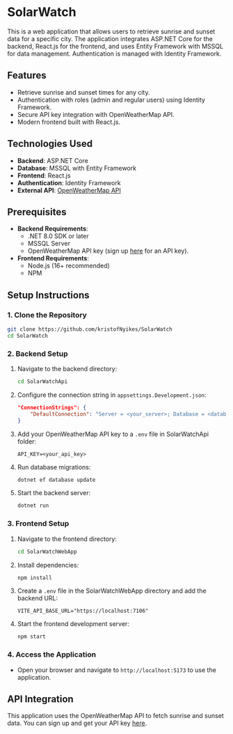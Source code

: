 
# SolarWatch

This is a web application that allows users to retrieve sunrise and sunset data for a specific city. The application integrates ASP.NET Core for the backend, React.js for the frontend, and uses Entity Framework with MSSQL for data management. Authentication is managed with Identity Framework. 

## Features
- Retrieve sunrise and sunset times for any city.
- Authentication with roles (admin and regular users) using Identity Framework.
- Secure API key integration with OpenWeatherMap API.
- Modern frontend built with React.js.

## Technologies Used
- **Backend**: ASP.NET Core
- **Database**: MSSQL with Entity Framework
- **Frontend**: React.js
- **Authentication**: Identity Framework
- **External API**: [OpenWeatherMap API](https://openweathermap.org/)

## Prerequisites
- **Backend Requirements**:
  - .NET 8.0 SDK or later
  - MSSQL Server
  - OpenWeatherMap API key (sign up [here](https://openweathermap.org/) for an API key).
- **Frontend Requirements**:
  - Node.js (16+ recommended)
  - NPM


## Setup Instructions

### 1. Clone the Repository
```bash
git clone https://github.com/kristofNyikes/SolarWatch
cd SolarWatch
```

### 2. Backend Setup
1. Navigate to the backend directory:
   ```bash
   cd SolarWatchApi
   ```
2. Configure the connection string in `appsettings.Development.json`:
   ```json
   "ConnectionStrings": {
       "DefaultConnection": "Server = <your_server>; Database = <database_name>; User Id = <your_user_id>; Password = <your_db_password>; Encrypt = false;"
   }
   ```
3. Add your OpenWeatherMap API key to a `.env` file in SolarWatchApi folder:
    ```env
    API_KEY=<your_api_key>
    ```
4. Run database migrations:
   ```bash
   dotnet ef database update
   ```
5. Start the backend server:
   ```bash
   dotnet run
   ```

### 3. Frontend Setup
1. Navigate to the frontend directory:
   ```bash
   cd SolarWatchWebApp
   ```
2. Install dependencies:
   ```bash
   npm install
   ```
3. Create a `.env` file in the SolarWatchWebApp directory and add the backend URL:
   ```env
   VITE_API_BASE_URL="https://localhost:7106"
   ```
4. Start the frontend development server:
   ```bash
   npm start
   ```

### 4. Access the Application
- Open your browser and navigate to `http://localhost:5173` to use the application.

## API Integration
This application uses the OpenWeatherMap API to fetch sunrise and sunset data. You can sign up and get your API key [here](https://openweathermap.org/).
